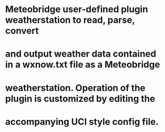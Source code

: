 #	Meteobridge user-defined plugin weatherstation to read, parse, convert
#	and output weather data contained in a wxnow.txt file as a Meteobridge
#	weatherstation. Operation of the plugin is customized by editing the
#	accompanying UCI style config file.
